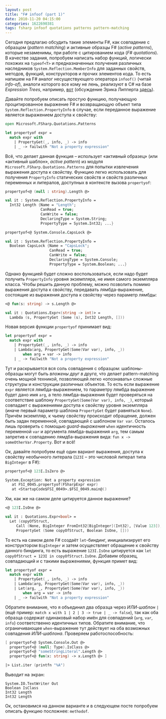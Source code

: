 ```yaml
---
layout: post
title: "F# infoof (part 1)"
date: 2010-11-20 04:15:00
categories: 1622690381
tags: fsharp infoof quotations patterns pattern-matching
---
```

Сегодня предлагаю обсудить такие элементы F#, как совпадение с образцом (*pattern matching*) и активные образцы F# (*active patterns*), которые незаменимы, при работе с цитированием кода (*F# quotations*). В качестве задания, попробуем написать набор функций, логически похожих на `typeof<T>` и предназначенных получения различных наследников `System.Reflection.MemberInfo` для заданных свойств, методов, функций, конструкторов и прочих элементов кода. То есть напишем на F# аналог несуществующего оператора `infoof()` (читай *info-of*), аналоги которого все кому не лень, реализуют в C# на базе *Expression Trees*, например, [вот](http://codebetter.com/blogs/patricksmacchia/archive/2010/06/28/elegant-infoof-operators-in-c-read-info-of.aspx) (обсуждение Эрика Липперта [здесь](http://blogs.msdn.com/b/ericlippert/archive/2009/05/21/in-foof-we-trust-a-dialogue.aspx)).

Давайте попробуем описать простую функцию, получающую процитированное выражение F# и возвращающую объект типа `System.Reflection.PropertyInfo` в случае, если переданное выражение является выражением доступа к свойству:

```fsharp
open Microsoft.FSharp.Quotations.Patterns

let propertyof expr =
  match expr with
    | PropertyGet(_, info, _) -> info
    | _ -> failwith "Not a property expression"
```

Всё, что делает данная функция – использует «активный образец» (или «активный шаблон», *active pattern*) из модуля `Microsoft.FSharp.Quotations.Patterns` для попытки извлечения выражения доступа к свойству. Функцию легко использовать для получения `PropertyInfo` статических свойств и свойств различных переменных и литералов, доступных в контексте вызова `propertyof`:

```fsharp
propertyof<@ (null : string).Length @>

val it : System.Reflection.PropertyInfo =
  Int32 Length {Name = "Length";
                CanRead = true;
                CanWrite = false;
                DeclaringType = System.String;
                PropertyType = System.Int32; ...}

propertyof<@ System.Console.CapsLock @>

val it : System.Reflection.PropertyInfo =
  Boolean CapsLock {Name = "CapsLock";
                    CanRead = true;
                    CanWrite = false;
                    DeclaringType = System.Console;
                    PropertyType = System.Boolean; ...}
```

Однако функцией будет сложно воспользоваться, если надо будет получить `PropertyInfo` уровня экземпляра, не имея самого экземпляра класса. Чтобы решить данную проблему, можно позволить помимо выражения доступа к свойству, передавать лямбда-выражение, состоящие из выражения доступа к свойству через параметр лямбды:

```fsharp
<@ fun(s: string) -> s.Length @>

val it : Quotations.Expr<(string -> int)> =
  Lambda (s, PropertyGet (Some (s), Int32 Length, []))
```

Новая версия функции `propertyof` принимает вид:

```fsharp
let propertyof expr =
  match expr with
    | PropertyGet(_, info, _) -> info
    | Lambda(arg, PropertyGet(Some(Var var), info, _))
        when arg = var -> info
    | _ -> failwith "Not a property expression"
```

Тут и раскрывается вся соль совпадения с образцом: шаблоны-образцы могут быть *вложены друг в друга*, что делает pattern-matching очень мощной техникой, позволяющей легко «опознавать» сложные структуры и конструкции различных объектов. То есть если выражение `expr` является лямбда-выражением, то параметру лямбда выражение будет дано имя `arg`, а тело лямбда-выражения будет проверяться на соответствие шаблону `PropertyGet(Some(Var var), info, _)`, который совпадает с выражениями доступа к свойству уровня экземпляра (иначе первый параметр шаблона `PropertyGet` будет равняться `None`). Причём экземпляр, к чьему свойству происходит обращение, должен быть задан переменной, совпадающей с шаблоном `Var var`. Осталось лишь проверить с помощью *guard-выражения* `when` идентичность переменной `var` и аргумента лямбда-выражения `arg`, тем самым запретив к совпадению лямдба-выражения вида: `fun x -> someOtherVar.Property`. Вот и всё!

Ок, давайте попробуем ещё один вариант выражения, доступа к свойству необычного литерала (`123I` – это числовой литерал типа `BigInteger` в F#):

```fsharp
propertyof<@ 123I.IsZero @>

System.Exception: Not a property expression
   at FSI_0045.propertyof(FSharpExpr expr)
   at <StartupCode$FSI_0049>.$FSI_0049.main@()
```

Хм, как же на самом деле цитируется данное выражение?

```fsharp
<@ 123I.IsOne @>

val it : Quotations.Expr<bool> =
  Let (copyOfStruct,
     Call (None, BigInteger FromInt32[BigInteger](Int32), [Value 123]),
     PropertyGet (Some copyOfStruct, Boolean IsOne, []))
```

То есть на самом деле F# создаёт `let`-биндинг, инициализирует его конструктором `BigInteger` и затем осуществляет обращение к свойству данного биндинга, то есть выражение `123I.IsOne` цитируется как `let copyOfStruct = 123I in copyOfStruct.IsOne`. Добавим образец, совпадающий и с такими выражениями, функция примет вид:

```fsharp
let propertyof expr =
  match expr with
    | PropertyGet(_, info, _) -> info
    | Lambda(arg, PropertyGet(Some(Var var), info, _))
    | Let(arg, _, PropertyGet(Some(Var var), info, _))
        when arg = var -> info
    | _ -> failwith "Not a property expression"
```

Обратите внимание, что я объединил два образца через *ИЛИ-шаблон* `|` (ещё пример: `match x with 1 | 2 | 3 -> true | _ -> false`), так как оба образца содержат одинаковый набор имён для совпадений (`arg`, `var`, `info`) соответственно идентичных типов. Обратите внимание, что ограничивающее `when`-выражение тут действует на оба возможных совпадения *ИЛИ-шаблона*. Проверяем работоспособность:

```fsharp
[ propertyof<@ System.Console.Out @>
  propertyof<@ (null: Type).IsClass @>
  propertyof<@ "someStringLiteral".Length @>
  propertyof<@ fun(x: string) -> x.Length @> ]

|> List.iter (printfn "%A")
```

Выводит на экран:

    System.IO.TextWriter Out
    Boolean IsClass
    Int32 Length
    Int32 Length

Ок, остановимся на данном варианте и в следующем посте попробуем описать функцию посложнее: `methodof`.